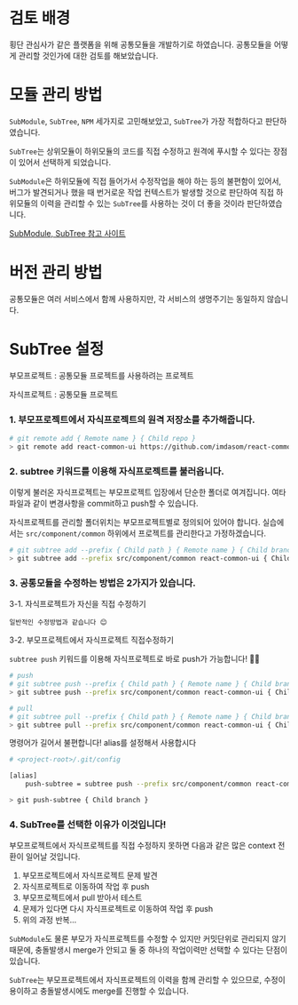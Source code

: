 # 검토 배경

횡단 관심사가 같은 플랫폼을 위해 공통모듈을 개발하기로 하였습니다. 공통모듈을 어떻게 관리할 것인가에 대한 검토를 해보았습니다.

# 모듈 관리 방법

`SubModule`, `SubTree`, `NPM` 세가지로 고민해보았고, `SubTree`가 가장 적합하다고 판단하였습니다.

`SubTree`는 상위모듈이 하위모듈의 코드를 직접 수정하고 원격에 푸시할 수 있다는 장점이 있어서 선택하게 되었습니다.

`SubModule`은 하위모듈에 직접 들어가서 수정작업을 해야 하는 등의 불편함이 있어서, 버그가 발견되거나 했을 때 번거로운 작업 컨텍스트가 발생할 것으로 판단하여 직접 하위모듈의 이력을 관리할 수 있는  `SubTree`를 사용하는 것이 더 좋을 것이라 판단하였습니다.

[SubModule, SubTree 참고 사이트](https://blog.rhostem.com/posts/2020-01-03-code-sharing-with-git-subtree)



# 버전 관리 방법

공통모듈은 여러 서비스에서 함께 사용하지만, 각 서비스의 생명주기는 동일하지 않습니다.

# SubTree 설정

부모프로젝트 : 공통모듈 프로젝트를 사용하려는 프로젝트

자식프로젝트 : 공통모듈 프로젝트

### 1. 부모프로젝트에서 자식프로젝트의 원격 저장소를 추가해줍니다.

```bash
# git remote add { Remote name } { Child repo }
> git remote add react-common-ui https://github.com/imdasom/react-common-ui.git
```

### 2. subtree 키워드를 이용해 자식프로젝트를 불러옵니다.

이렇게 불러온 자식프로젝트는 부모프로젝트 입장에서 단순한 폴더로 여겨집니다. 여타 파일과 같이 변경사항을 commit하고 push할 수 있습니다.

자식프로젝트를 관리할 폴더위치는 부모프로젝트별로 정의되어 있어야 합니다. 실습에서는 `src/component/common` 하위에서 프로젝트를 관리한다고 가정하겠습니다.

```bash
# git subtree add --prefix { Child path } { Remote name } { Child branch }
> git subtree add --prefix src/component/common react-common-ui { Child branch }
```

### 3. 공통모듈을 수정하는 방법은 2가지가 있습니다.

3-1. 자식프로젝트가 자신을 직접 수정하기

```
일반적인 수정방법과 같습니다 😊
```

3-2. 부모프로젝트에서 자식프로젝트 직접수정하기

`subtree push` 키워드를 이용해 자식프로젝트로 바로 push가 가능합니다! 👍🏻

```bash
# push
# git subtree push --prefix { Child path } { Remote name } { Child branch }
> git subtree push --prefix src/component/common react-common-ui { Child branch }

# pull
# git subtree pull --prefix { Child path } { Remote name } { Child branch }
> git subtree pull --prefix src/component/common react-common-ui { Child branch }
```

명령어가 길어서 불편합니다! alias를 설정해서 사용합시다

```bash
# <project-root>/.git/config

[alias]
	push-subtree = subtree push --prefix src/component/common react-common-ui
```

```bash
> git push-subtree { Child branch }
```

### 4. SubTree를 선택한 이유가 이것입니다!

부모프로젝트에서 자식프로젝트를 직접 수정하지 못하면 다음과 같은 많은 context 전환이 일어날 것입니다.

1. 부모프로젝트에서 자식프로젝트 문제 발견
2. 자식프로젝트로 이동하여 작업 후 push
3. 부모프로젝트에서 pull 받아서 테스트
4. 문제가 있다면 다시 자식프로젝트로 이동하여 작업 후 push 
5. 위의 과정 반복...

`SubModule`도 물론 부모가 자식프로젝트를 수정할 수 있지만 커밋단위로 관리되지 않기 때문에, 충돌발생시 merge가 안되고 둘 중 하나의 작업이력만 선택할 수 있다는 단점이 있습니다.

`SubTree`는 부모프로젝트에서 자식프로젝트의 이력을 함께 관리할 수 있으므로, 수정이 용이하고 충돌발생시에도 merge를 진행할 수 있습니다.

